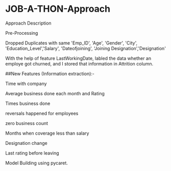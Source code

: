 # JOB-A-THON-Approach
Approach Description

Pre-Processing

Dropped Duplicates with same 'Emp_ID', 'Age', 'Gender', 'City', 'Education_Level','Salary', 'Dateofjoining', 'Joining Designation','Designation'

With the help of feature LastWorkingDate, labled the data whether an employe got churned, and I stored that information in Attrition column.

##New Features (Information extraction):-

Time with company

Average business done each month and Rating

Times business done

reversals happened for employees

zero business count

Months when coverage less than salary

Designation change

Last rating before leaving

Model Building using pycaret.
